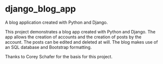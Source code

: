 # django_blog_app
A blog application created with Python and Django.

This project demonstrates a blog app created with Python and Django. The app allows the creation of accounts and the creation of posts by the account. The posts can be edited and deleted at will. The blog makes use of an SQL database and Bootstrap formatting.

Thanks to Corey Schafer for the basis for this project.

